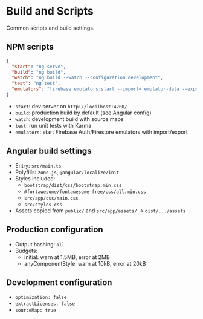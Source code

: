 # Build and Scripts

Common scripts and build settings.

## NPM scripts

```json
{
  "start": "ng serve",
  "build": "ng build",
  "watch": "ng build --watch --configuration development",
  "test": "ng test",
  "emulators": "firebase emulators:start --import=.emulator-data --export-on-exit"
}
```

- `start`: dev server on `http://localhost:4200/`
- `build`: production build by default (see Angular config)
- `watch`: development build with source maps
- `test`: run unit tests with Karma
- `emulators`: start Firebase Auth/Firestore emulators with import/export

## Angular build settings

- Entry: `src/main.ts`
- Polyfills: `zone.js`, `@angular/localize/init`
- Styles included:
  - `bootstrap/dist/css/bootstrap.min.css`
  - `@fortawesome/fontawesome-free/css/all.min.css`
  - `src/app/css/main.css`
  - `src/styles.css`
- Assets copied from `public/` and `src/app/assets/` → `dist/.../assets`

## Production configuration

- Output hashing: `all`
- Budgets:
  - initial: warn at 1.5MB, error at 2MB
  - anyComponentStyle: warn at 10kB, error at 20kB

## Development configuration

- `optimization: false`
- `extractLicenses: false`
- `sourceMap: true`
